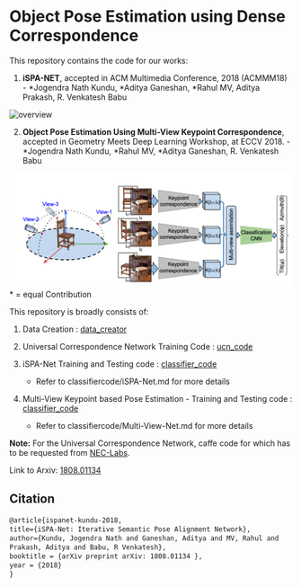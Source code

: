 # Object Pose Estimation using Dense Correspondence



This repository contains the code for our works:
 1) **iSPA-NET**, accepted in ACM Multimedia Conference, 2018 (ACMMM18) - *Jogendra Nath Kundu, *Aditya Ganeshan, *Rahul MV, Aditya Prakash, R. Venkatesh Babu


![overview](misc/acmmm.png)

 2)  **Object Pose Estimation Using Multi-View Keypoint Correspondence**, accepted in Geometry Meets Deep Learning Workshop, at ECCV 2018. - *Jogendra Nath Kundu, *Rahul MV, *Aditya Ganeshan, R. Venkatesh Babu

![overview](/classifier_code/architecture_images/multi_view_arch.png)
\* = equal Contribution

This repository is broadly consists of:

1) Data Creation : [data_creator](https://github.com/val-iisc/iSPA-Net/tree/master/data_creator)

2) Universal Correspondence Network Training Code : [ucn_code](https://github.com/val-iisc/iSPA-Net/tree/master/ucn_code)

3) iSPA-Net Training and Testing code : [classifier_code](https://github.com/val-iisc/iSPA-Net/tree/master/classifier_code)
	 - Refer to classifiercode/iSPA-Net.md for more details

4) Multi-View Keypoint based Pose Estimation - Training and Testing code : [classifier_code](https://github.com/val-iisc/iSPA-Net/tree/master/classifier_code)
	- Refer to classifiercode/Multi-View-Net.md for more details


**Note:** For the Universal Correspondence Network, caffe code for which has to be requested from [NEC-Labs](http://www.nec-labs.com/~mas/UCN/).

Link to Arxiv: [1808.01134](https://arxiv.org/abs/1808.01134)

## Citation
```
@article{ispanet-kundu-2018,
title={iSPA-Net: Iterative Semantic Pose Alignment Network},
author={Kundu, Jogendra Nath and Ganeshan, Aditya and MV, Rahul and Prakash, Aditya and Babu, R Venkatesh},
booktitle = {arXiv preprint arXiv: 1808.01134 },
year = {2018}
}
```

